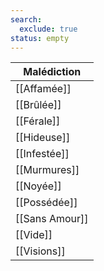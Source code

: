 ```yaml
---
search:
  exclude: true
status: empty
---
```


| Malédiction    |
| -------------- |
| [[Affamée]]    |
| [[Brûlée]]     |
| [[Férale]]     |
| [[Hideuse]]    |
| [[Infestée]]   |
| [[Murmures]]   |
| [[Noyée]]      |
| [[Possédée]]   |
| [[Sans Amour]] |
| [[Vide]]       |
| [[Visions]]    |
